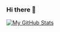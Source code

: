 ### Hi there 👋

[![My GitHub Stats](https://github-readme-stats.vercel.app/api?username=samderanova)](https://github.com/anuraghazra/github-readme-stats)


<!--
**samderanova/samderanova** is a ✨ _special_ ✨ repository because its `README.md` (this file) appears on your GitHub profile.

Here are some ideas to get you started:

- 🔭 I’m currently working on ...
- 🌱 I’m currently learning ...
- 👯 I’m looking to collaborate on ...
- 🤔 I’m looking for help with ...
- 💬 Ask me about ...
- 📫 How to reach me: ...
- 😄 Pronouns: ...
- ⚡ Fun fact: ...
-->
